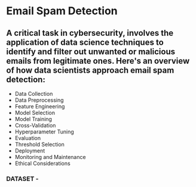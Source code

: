 # Email Spam Detection
## A critical task in cybersecurity, involves the application of data science techniques to identify and filter out unwanted or malicious emails from legitimate ones. Here's an overview of how data scientists approach email spam detection:

* Data Collection
* Data Preprocessing
* Feature Engineering
* Model Selection
* Model Training
* Cross-Validation
* Hyperparameter Tuning
* Evaluation
* Threshold Selection
* Deployment
* Monitoring and Maintenance
* Ethical Considerations

### DATASET - 
